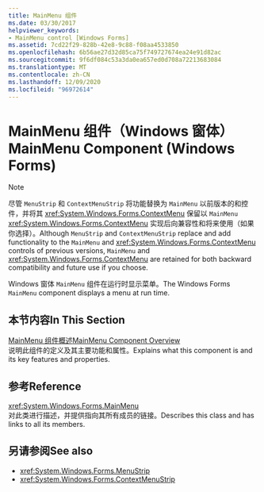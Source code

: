 ```yaml
---
title: MainMenu 组件
ms.date: 03/30/2017
helpviewer_keywords:
- MainMenu control [Windows Forms]
ms.assetid: 7cd22f29-828b-42e8-9c88-f08aa4533850
ms.openlocfilehash: 6b56ae27d32d85ca75f749727674ea24e91d82ac
ms.sourcegitcommit: 9f6df084c53a3da0ea657ed0d708a72213683084
ms.translationtype: MT
ms.contentlocale: zh-CN
ms.lasthandoff: 12/09/2020
ms.locfileid: "96972614"
---
```

# <a name="mainmenu-component-windows-forms"></a><span data-ttu-id="95acc-102">MainMenu 组件（Windows 窗体）</span><span class="sxs-lookup"><span data-stu-id="95acc-102">MainMenu Component (Windows Forms)</span></span>
> [!NOTE]
> <span data-ttu-id="95acc-103">尽管 `MenuStrip` 和 `ContextMenuStrip` 将功能替换为 `MainMenu` 以前版本的和控件，并将其 <xref:System.Windows.Forms.ContextMenu> 保留以 `MainMenu` <xref:System.Windows.Forms.ContextMenu> 实现后向兼容性和将来使用（如果你选择）。</span><span class="sxs-lookup"><span data-stu-id="95acc-103">Although `MenuStrip` and `ContextMenuStrip` replace and add functionality to the `MainMenu` and <xref:System.Windows.Forms.ContextMenu> controls of previous versions, `MainMenu` and <xref:System.Windows.Forms.ContextMenu> are retained for both backward compatibility and future use if you choose.</span></span>  
  
 <span data-ttu-id="95acc-104">Windows 窗体 `MainMenu` 组件在运行时显示菜单。</span><span class="sxs-lookup"><span data-stu-id="95acc-104">The Windows Forms `MainMenu` component displays a menu at run time.</span></span>  
  
## <a name="in-this-section"></a><span data-ttu-id="95acc-105">本节内容</span><span class="sxs-lookup"><span data-stu-id="95acc-105">In This Section</span></span>  
 [<span data-ttu-id="95acc-106">MainMenu 组件概述</span><span class="sxs-lookup"><span data-stu-id="95acc-106">MainMenu Component Overview</span></span>](mainmenu-component-overview-windows-forms.md)  
 <span data-ttu-id="95acc-107">说明此组件的定义及其主要功能和属性。</span><span class="sxs-lookup"><span data-stu-id="95acc-107">Explains what this component is and its key features and properties.</span></span>  
  
## <a name="reference"></a><span data-ttu-id="95acc-108">参考</span><span class="sxs-lookup"><span data-stu-id="95acc-108">Reference</span></span>  
 <xref:System.Windows.Forms.MainMenu>  
 <span data-ttu-id="95acc-109">对此类进行描述，并提供指向其所有成员的链接。</span><span class="sxs-lookup"><span data-stu-id="95acc-109">Describes this class and has links to all its members.</span></span>  
  
## <a name="see-also"></a><span data-ttu-id="95acc-110">另请参阅</span><span class="sxs-lookup"><span data-stu-id="95acc-110">See also</span></span>

- <xref:System.Windows.Forms.MenuStrip>
- <xref:System.Windows.Forms.ContextMenuStrip>
